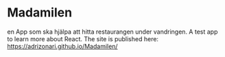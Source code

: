 # Madamilen
en App som ska hjälpa att hitta restaurangen under vandringen. A test app to learn more about React.
The site is published here:  https://adrizonari.github.io/Madamilen/
